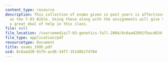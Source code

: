 ```yaml
---
content_type: resource
description: This collection of exams given in past years is affectionately known
  as the 7.03 Bible. Using these along with the assignments will give the student
  a great deal of help in this class.
file: null
file_location: /coursemedia/7-03-genetics-fall-2004/8c6aad2091fbacd634f715140b1f4704_exams_1995.pdf
file_type: application/pdf
resourcetype: Document
title: exams_1995.pdf
uid: 8c6aad20-91fb-acd6-34f7-15140b1f4704
---
```

